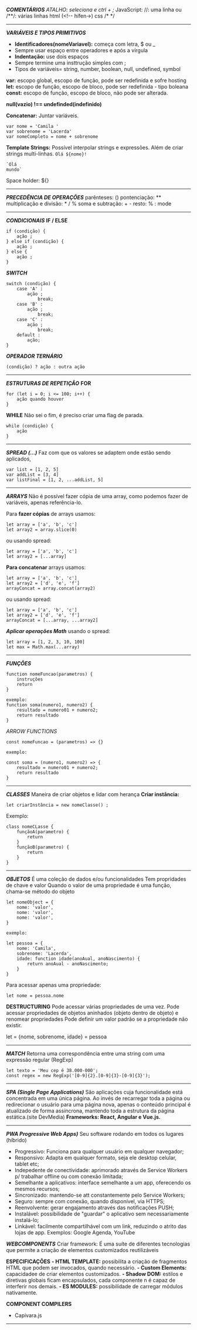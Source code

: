 ***COMENTÁRIOS***
*ATALHO: seleciona e ctrl + ;*
JavaScript: //: uma linha ou /**/:  várias linhas
html (<!--     hífen->)
css /* */

---
***VARIÁVEIS E TIPOS PRIMITIVOS***
- **Identificadores(nomeVariavel):** começa com letra, $ ou _
- Sempre usar espaço entre operadores e após a virgula
- **Indentação:** use dois espaços
- Sempre termine uma insttrução simples com ;
- Tipos de variáveis= string, number, boolean, null, undefined, symbol

**var:** escopo global, escopo de função, pode ser redefinida e sofre hosting
**let:** escopo de função, escopo de bloco, pode ser redefinida - tipo boleana
**const:** escopo de função, escopo de bloco, não pode ser alterada. 

**null(vazio) !== undefinded(indefinido)**

**Concatenar:** Juntar variáveis. 

    var nome = 'Camila '
    var sobrenome = 'Lacerda'
    var nomeCompleto = nome + sobrenome


**Template Strings:**
Possível interpolar strings e expressões.
Além de criar strings multi-linhas.
    `Olá ${nome}!`

    `Olá
    mundo`
Space holder: ${}

---
***PRECEDÊNCIA DE OPERAÇÕES***
parênteses: () 
pontenciação: **
multiplicação e divisão: * / %
soma e subtração: + -
resto: % : mode

---
***CONDICIONAIS***
**IF / ELSE**

    if (condição) {
        ação ;
    } else if (condição) {
        ação ;
    } else {
        ação ;
    }

***SWITCH***

    switch (condição) {
        case 'A' :
            ação ;
                break;
        case 'B' :
            ação ;
                break;
        case 'C' :
            ação ;
                break;
        default :
            ação;
    }

***OPERADOR TERNÁRIO*** 

    (condição) ? ação : outra ação

---
***ESTRUTURAS DE REPETIÇÂO***
**FOR**

    for (let i = 0; i <= 100; i++) {
        ação quando houver
    }

**WHILE**
Não sei o fim, é preciso criar uma flag de parada.

    while (condição) {  
        ação   
    }

---
***SPREAD (...)*** 
Faz com que os valores se adaptem onde estão sendo aplicados,

    var list = [1, 2, 5]
    var addList = [3, 4]
    var listFinal = [1, 2, ...addList, 5]

---
***ARRAYS***
Não é possível fazer cópia de uma array, como podemos fazer de variáveis, apenas referência-lo.

Para **fazer cópias** de arrays usamos:


    let array = ['a', 'b', 'c']
    let array2 = array.slice(0) 
ou usando spread:

    let array = ['a', 'b', 'c']
    let array2 = [...array] 

**Para concatenar** arrays usamos:

    let array = ['a', 'b', 'c']
    let array2 = ['d', 'e', 'f'] 
    arrayConcat = array.concat(array2)
ou usando spread:

    let array = ['a', 'b', 'c']
    let array2 = ['d', 'e', 'f'] 
    arrayConcat = [...array, ...array2]

***Aplicar operações Math*** usando o spread:

    let array = [1, 2, 3, 10, 100]
    let max = Math.max(...array)

---
***FUNÇÔES***

    function nomeFuncao(parametros) {
        instruções
        return
    }

    exemplo:
    function soma(numero1, numero2) {
        resultado = numero01 + numero2;
        return resultado
    }

*ARROW FUNCTIONS*

    const nomeFuncao = (parametros) => {}

    exemplo:

    const soma = (numero1, numero2) => {
        resultado = numero01 + numero2;
        return resultado
    }

---
***CLASSES***
Maneira de criar objetos e lidar com herança
**Criar instância:**

    let criarInstância = new nomeClasse() ;

Exemplo:

    class nomeCLasse {
        funçãoA(parametro) {
            return
        }
        funçãoB(parametro) {
            return
        }
    }

---
***OBJETOS***
É uma coleção de dados e/ou funcionalidades
Tem propridades de chave e valor
Quando o valor de uma propriedade é uma função, chama-se método do objeto

    let nomeObject = {
        nome: 'valor',
        nome: 'valor',
        nome: 'valor',
    }

    exemplo:
    
    let pessoa = {
        nome: 'Camila',
        sobrenome: 'Lacerda',
        idade: function idade(anoAual, anoNascimento) {
            return anoAual - anoNascimento;
        }
    }
Para acessar apenas uma propriedade:

    let nome = pessoa.nome

**DESTRUCTURING**
Pode acessar várias propriedades de uma vez.
Pode acessar propriedades de objetos aninhados (objeto dentro de objeto) e renomear propriedades
Pode definir um valor padrão se a propriedade não existir.

let = {nome, sobrenome, idade} = pessoa

---
***MATCH***
Retorna uma correspondência entre uma string com uma expressão regular (RegExp)

    let texto = 'Meu cep é 38.000-000';
    const regex = new RegExp('[0-9]{2}.[0-9]{3}-[0-9]{3}');

---
***SPA (Single Page Applications)***
São aplicações cuja funcionalidade está concentrada em uma única página. Ao invés de recarregar toda a página ou redirecionar o usuário para uma página nova, apenas o conteúdo principal é atualizado de forma assíncrona, mantendo toda a estrutura da página estática.(site DevMedia)
**Frameworks: React, Angular e Vue.js.**

---
***PWA Progressive Web Apps)***
Seu software rodando em todos os lugares (híbrido)
- Progressivo: Funciona para qualquer usuário em qualquer navegador;
- Responsivo: Adapta em qualquer formato, seja ele desktop celular, tablet etc;
- Indepedente de conectividade: aprimorado através de Service Workers p/ trabalhar offline ou com conexão limitada;
- Semelhante a aplicativos: interface semelhante a um app, oferecendo os mesmos recursos;
- Sincronizado: mantendo-se att constantemente pelo Service Workers;
- Seguro: sempre com conexão, quando disponível, via HTTPS;
- Reenvolvente: gerar engajamento através das notificações PUSH;
- Instalável: possibilidade de "guardar" o aplicativo sem necessariamente instalá-lo;
- Linkável: facilmente compartilhável com um link, reduzindo o atrito das lojas de app.
Exemplos: Google Agenda, YouTube

***WEBCOMPONENTS***
Criar framework: É uma suíte de diferentes tecnologias que permite a criação de elementos customizados reutilizáveis

**ESPECIFICAÇÕES**
**- HTML TEMPLATE:** possibilita a criação de fragmentos HTML que podem ser invocados, quando necessário.
**- Custom Elements:** capacidadee de criar elementos customizados.
**- Shadow DOM:** estilos e diretivas globais ficam encapsulados, cada componente n é capaz de interferir nos demais.
**- ES MODULES:** possibilidade de carregar módulos nativamente.

**COMPONENT COMPILERS**
- Capivara.js

---
